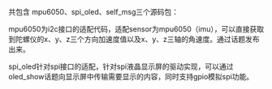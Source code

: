 共包含 mpu6050、spi_oled、self_msg三个源码包：

mpu6050为i2c接口的适配代码，适配sensor为mpu6050（imu），可以直接获取到陀螺仪的x、y、z三个方向加速度值以及x、y、z三轴的角速度。通过话题发布出来。

spi_oled针对spi接口的适配，针对spi液晶显示屏的驱动实现，可以通过oled_show话题向显示屏中传输需要显示的内容，同时支持gpio模拟spi功能。